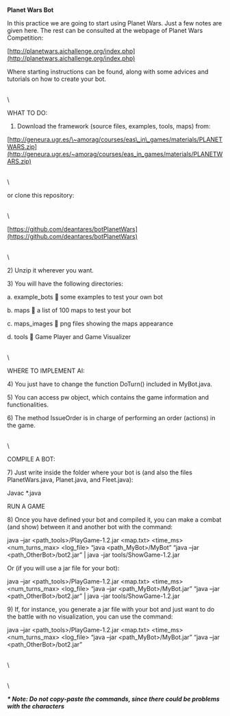 **Planet Wars Bot**

In this practice we are going to start using Planet Wars. Just a few
notes are given here. The rest can be consulted at the webpage of Planet
Wars Competition:

[http://planetwars.aichallenge.org/index.php](http://planetwars.aichallenge.org/index.php)

Where starting instructions can be found, along with some advices and
tutorials on how to create your bot.

\
\

WHAT TO DO:

1.  Download the framework (source files, examples, tools, maps) from:

[http://geneura.ugr.es/\~amorag/courses/eas\_in\_games/materials/PLANETWARS.zip](http://geneura.ugr.es/~amorag/courses/eas_in_games/materials/PLANETWARS.zip)

\
\

or clone this repository:

\
\

[https://github.com/deantares/botPlanetWars](https://github.com/deantares/botPlanetWars)

\
\

​2) Unzip it wherever you want.

​3) You will have the following directories:

​a. example\_bots  some examples to test your own bot

​b. maps  a list of 100 maps to test your bot

​c. maps\_images  png files showing the maps appearance

​d. tools  Game Player and Game Visualizer

\
\

WHERE TO IMPLEMENT AI:

​4) You just have to change the function DoTurn() included in
MyBot.java.

​5) You can access pw object, which contains the game information and
functionalities.

​6) The method IssueOrder is in charge of performing an order (actions)
in the game.

\
\

COMPILE A BOT:

​7) Just write inside the folder where your bot is (and also the files
PlanetWars.java, Planet.java, and Fleet.java):

Javac \*.java

RUN A GAME

​8) Once you have defined your bot and compiled it, you can make a
combat (and show) between it and another bot with the command:

java –jar \<path\_tools\>/PlayGame-1.2.jar \<map.txt\> \<time\_ms\>
\<num\_turns\_max\> \<log\_file\> “java \<path\_MyBot\>/MyBot” “java
–jar \<path\_OtherBot\>/bot2.jar” | java -jar tools/ShowGame-1.2.jar

Or (if you will use a jar file for your bot):

java –jar \<path\_tools\>/PlayGame-1.2.jar \<map.txt\> \<time\_ms\>
\<num\_turns\_max\> \<log\_file\> “java –jar \<path\_MyBot\>/MyBot.jar”
“java –jar \<path\_OtherBot\>/bot2.jar” | java -jar
tools/ShowGame-1.2.jar

​9) If, for instance, you generate a jar file with your bot and just
want to do the battle with no visualization, you can use the command:

java –jar \<path\_tools\>/PlayGame-1.2.jar \<map.txt\> \<time\_ms\>
\<num\_turns\_max\> \<log\_file\> “java –jar \<path\_MyBot\>/MyBot.jar”
“java –jar \<path\_OtherBot\>/bot2.jar”

\
\

\
\

***\* Note: Do not copy-paste the commands, since there could be
problems with the characters***
